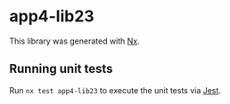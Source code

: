 # app4-lib23

This library was generated with [Nx](https://nx.dev).

## Running unit tests

Run `nx test app4-lib23` to execute the unit tests via [Jest](https://jestjs.io).
